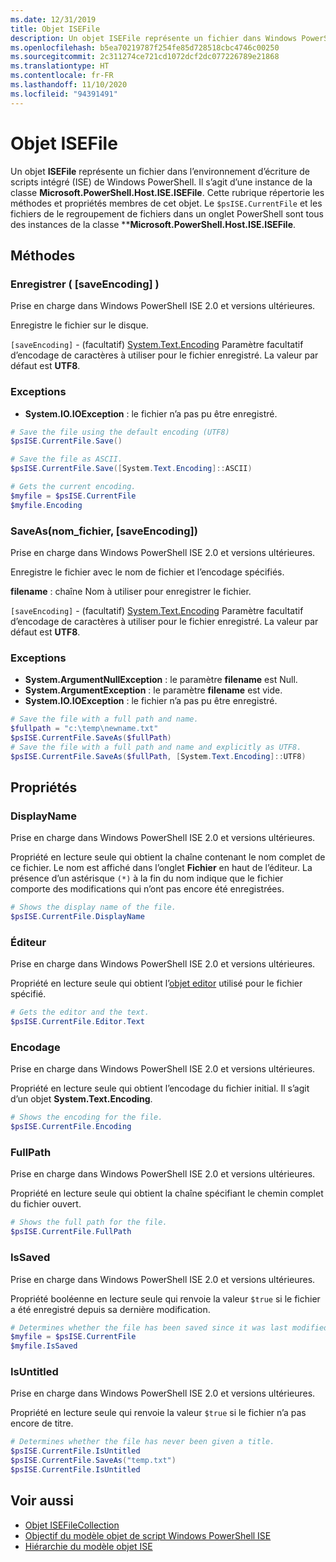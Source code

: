 ```yaml
---
ms.date: 12/31/2019
title: Objet ISEFile
description: Un objet ISEFile représente un fichier dans Windows PowerShell ISE.
ms.openlocfilehash: b5ea70219787f254fe85d728518cbc4746c00250
ms.sourcegitcommit: 2c311274ce721cd1072dcf2dc077226789e21868
ms.translationtype: HT
ms.contentlocale: fr-FR
ms.lasthandoff: 11/10/2020
ms.locfileid: "94391491"
---
```

# <a name="the-isefile-object"></a>Objet ISEFile

Un objet **ISEFile** représente un fichier dans l’environnement d’écriture de scripts intégré (ISE) de Windows PowerShell. Il s’agit d’une instance de la classe **Microsoft.PowerShell.Host.ISE.ISEFile**. Cette rubrique répertorie les méthodes et propriétés membres de cet objet. Le `$psISE.CurrentFile` et les fichiers de le regroupement de fichiers dans un onglet PowerShell sont tous des instances de la classe \*\***Microsoft.PowerShell.Host.ISE.ISEFile**.

## <a name="methods"></a>Méthodes

### <a name="save-saveencoding-"></a>Enregistrer \( \[saveEncoding\] \)

Prise en charge dans Windows PowerShell ISE 2.0 et versions ultérieures.

Enregistre le fichier sur le disque.

`[saveEncoding]` - (facultatif) [System.Text.Encoding](/dotnet/api/system.text.encoding) Paramètre facultatif d’encodage de caractères à utiliser pour le fichier enregistré. La valeur par défaut est **UTF8**.

### <a name="exceptions"></a>Exceptions

- **System.IO.IOException** : le fichier n’a pas pu être enregistré.

```powershell
# Save the file using the default encoding (UTF8)
$psISE.CurrentFile.Save()

# Save the file as ASCII.
$psISE.CurrentFile.Save([System.Text.Encoding]::ASCII)

# Gets the current encoding.
$myfile = $psISE.CurrentFile
$myfile.Encoding
```

### <a name="saveasfilename-saveencoding"></a>SaveAs\(nom_fichier, \[saveEncoding\]\)

Prise en charge dans Windows PowerShell ISE 2.0 et versions ultérieures.

Enregistre le fichier avec le nom de fichier et l’encodage spécifiés.

**filename** : chaîne Nom à utiliser pour enregistrer le fichier.

`[saveEncoding]` - (facultatif) [System.Text.Encoding](/dotnet/api/system.text.encoding) Paramètre facultatif d’encodage de caractères à utiliser pour le fichier enregistré. La valeur par défaut est **UTF8**.

### <a name="exceptions"></a>Exceptions

- **System.ArgumentNullException** : le paramètre **filename** est Null.
- **System.ArgumentException** : le paramètre **filename** est vide.
- **System.IO.IOException** : le fichier n’a pas pu être enregistré.

```powershell
# Save the file with a full path and name.
$fullpath = "c:\temp\newname.txt"
$psISE.CurrentFile.SaveAs($fullPath)
# Save the file with a full path and name and explicitly as UTF8.
$psISE.CurrentFile.SaveAs($fullPath, [System.Text.Encoding]::UTF8)
```

## <a name="properties"></a>Propriétés

### <a name="displayname"></a>DisplayName

Prise en charge dans Windows PowerShell ISE 2.0 et versions ultérieures.

Propriété en lecture seule qui obtient la chaîne contenant le nom complet de ce fichier. Le nom est affiché dans l’onglet **Fichier** en haut de l’éditeur. La présence d’un astérisque `(*)` à la fin du nom indique que le fichier comporte des modifications qui n’ont pas encore été enregistrées.

```powershell
# Shows the display name of the file.
$psISE.CurrentFile.DisplayName
```

### <a name="editor"></a>Éditeur

Prise en charge dans Windows PowerShell ISE 2.0 et versions ultérieures.

Propriété en lecture seule qui obtient l’[objet editor](The-ISEEditor-Object.md) utilisé pour le fichier spécifié.

```powershell
# Gets the editor and the text.
$psISE.CurrentFile.Editor.Text
```

### <a name="encoding"></a>Encodage

Prise en charge dans Windows PowerShell ISE 2.0 et versions ultérieures.

Propriété en lecture seule qui obtient l’encodage du fichier initial. Il s’agit d’un objet **System.Text.Encoding**.

```powershell
# Shows the encoding for the file.
$psISE.CurrentFile.Encoding
```

### <a name="fullpath"></a>FullPath

Prise en charge dans Windows PowerShell ISE 2.0 et versions ultérieures.

Propriété en lecture seule qui obtient la chaîne spécifiant le chemin complet du fichier ouvert.

```powershell
# Shows the full path for the file.
$psISE.CurrentFile.FullPath
```

### <a name="issaved"></a>IsSaved

Prise en charge dans Windows PowerShell ISE 2.0 et versions ultérieures.

Propriété booléenne en lecture seule qui renvoie la valeur `$true` si le fichier a été enregistré depuis sa dernière modification.

```powershell
# Determines whether the file has been saved since it was last modified.
$myfile = $psISE.CurrentFile
$myfile.IsSaved
```

### <a name="isuntitled"></a>IsUntitled

Prise en charge dans Windows PowerShell ISE 2.0 et versions ultérieures.

Propriété en lecture seule qui renvoie la valeur `$true` si le fichier n’a pas encore de titre.

```powershell
# Determines whether the file has never been given a title.
$psISE.CurrentFile.IsUntitled
$psISE.CurrentFile.SaveAs("temp.txt")
$psISE.CurrentFile.IsUntitled
```

## <a name="see-also"></a>Voir aussi

- [Objet ISEFileCollection](The-ISEFileCollection-Object.md)
- [Objectif du modèle objet de script Windows PowerShell ISE](Purpose-of-the-Windows-PowerShell-ISE-Scripting-Object-Model.md)
- [Hiérarchie du modèle objet ISE](The-ISE-Object-Model-Hierarchy.md)
